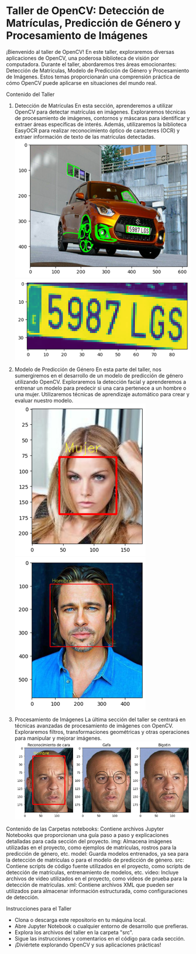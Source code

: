 # Taller de OpenCV: Detección de Matrículas, Predicción de Género y Procesamiento de Imágenes

 
  
¡Bienvenido al taller de OpenCV! En este taller, exploraremos diversas aplicaciones de OpenCV, una poderosa biblioteca de visión por computadora. Durante el taller, abordaremos tres áreas emocionantes: Detección de Matrículas, Modelo de Predicción de Género y Procesamiento de Imágenes. Estos temas proporcionarán una comprensión práctica de cómo OpenCV puede aplicarse en situaciones del mundo real.

Contenido del Taller
1. Detección de Matrículas
En esta sección, aprenderemos a utilizar OpenCV para detectar matrículas en imágenes. Exploraremos técnicas de procesamiento de imágenes, contornos y máscaras para identificar y extraer áreas específicas de interés. Además, utilizaremos la biblioteca EasyOCR para realizar reconocimiento óptico de caracteres (OCR) y extraer información de texto de las matrículas detectadas.  
![imagen_1](img/img_made_nb/003.png) 
![imagen_2](img/img_made_nb/003_1.png)

2. Modelo de Predicción de Género
En esta parte del taller, nos sumergiremos en el desarrollo de un modelo de predicción de género utilizando OpenCV. Exploraremos la detección facial y aprenderemos a entrenar un modelo para predecir si una cara pertenece a un hombre o una mujer. Utilizaremos técnicas de aprendizaje automático para crear y evaluar nuestro modelo.  
![imagen_3](img/img_made_nb/001_1.png) 
![imagen_4](img/img_made_nb/002_1.png)   

3. Procesamiento de Imágenes
La última sección del taller se centrará en técnicas avanzadas de procesamiento de imágenes con OpenCV. Exploraremos filtros, transformaciones geométricas y otras operaciones para manipular y mejorar imágenes.   
![imagen_5](img/img_made_nb/004.png)  

Contenido de las Carpetas
notebooks: Contiene archivos Jupyter Notebooks que proporcionan una guía paso a paso y explicaciones detalladas para cada sección del proyecto.
img: Almacena imágenes utilizadas en el proyecto, como ejemplos de matrículas, rostros para la predicción de género, etc.
model: Guarda modelos entrenados, ya sea para la detección de matrículas o para el modelo de predicción de género.
src: Contiene scripts de código fuente utilizados en el proyecto, como scripts de detección de matrículas, entrenamiento de modelos, etc.
video: Incluye archivos de video utilizados en el proyecto, como videos de prueba para la detección de matrículas.
xml: Contiene archivos XML que pueden ser utilizados para almacenar información estructurada, como configuraciones de detección.

Instrucciones para el Taller
* Clona o descarga este repositorio en tu máquina local.
* Abre Jupyter Notebook o cualquier entorno de desarrollo que prefieras.
* Explora los archivos del taller en la carpeta "src".
* Sigue las instrucciones y comentarios en el código para cada sección.
* ¡Diviértete explorando OpenCV y sus aplicaciones prácticas!

